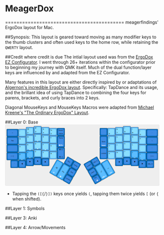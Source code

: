 # MeagerDox
==========================================
meagerfindings' ErgoDox layout for Mac.


##Synopsis:
This layout is geared toward moving as many modifier keys to the thumb clusters and often used keys to the home row, while retaining the `QWERTY` layout.

##Credit where credit is due
The intial layout used was from the [ErgoDox EZ Configurator](https://ergodox-ez.com/pages/graphical-configurator). I went through 26+ iterations within the configurator prior to beginning my journey with QMK itself. Much of the dual function/layer keys are influenced by and adapted from the EZ Configurator.

Many features in this layout are either directly inspired by or adaptations of [Algernon's incredible ErgoDox layout](https://github.com/algernon/ergodox-layout). Specifically: TapDance and its usage, and the brillant idea of using TapDance to combining the four keys for parens, brackets, and curly braces into 2 keys.

Diagonal MouseKeys and MouseKeys Macros were adapted from [Michael Kreene's "The Ordinary ErgoDox" Layout](https://github.com/qmk/qmk_firmware/blob/master/keyboards/ergodox/keymaps/ordinary/keymap.c).


##Layer 0: Base
[![Base layer](images/base-layer.png)](http://www.keyboard-layout-editor.com/#/gists/28f7eb305fdbff943613e1dc7aa9e82b)

* Tapping the `([{`/`}])` keys once yields `(`, tapping them twice yields `[` (or `{` when shifted).


##Layer 1: Symbols

##Layer 3: Anki

##Layer 4: Arrow/Movements

